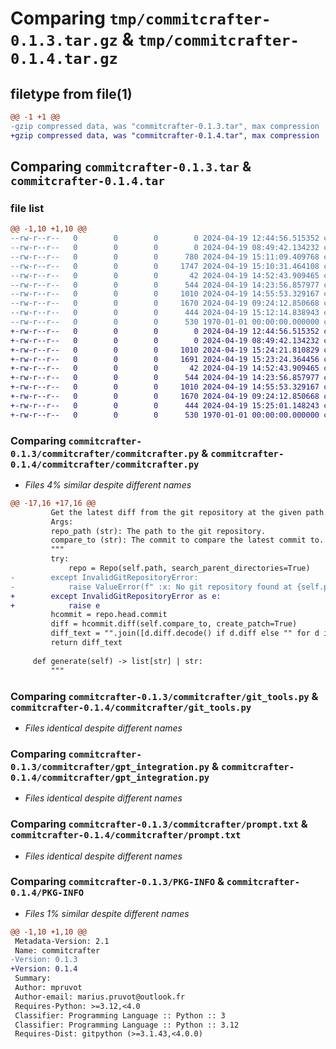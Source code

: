 # Comparing `tmp/commitcrafter-0.1.3.tar.gz` & `tmp/commitcrafter-0.1.4.tar.gz`

## filetype from file(1)

```diff
@@ -1 +1 @@
-gzip compressed data, was "commitcrafter-0.1.3.tar", max compression
+gzip compressed data, was "commitcrafter-0.1.4.tar", max compression
```

## Comparing `commitcrafter-0.1.3.tar` & `commitcrafter-0.1.4.tar`

### file list

```diff
@@ -1,10 +1,10 @@
--rw-r--r--   0        0        0        0 2024-04-19 12:44:56.515352 commitcrafter-0.1.3/README.md
--rw-r--r--   0        0        0        0 2024-04-19 08:49:42.134232 commitcrafter-0.1.3/commitcrafter/__init__.py
--rw-r--r--   0        0        0      780 2024-04-19 15:11:09.409768 commitcrafter-0.1.3/commitcrafter/cli.py
--rw-r--r--   0        0        0     1747 2024-04-19 15:10:31.464108 commitcrafter-0.1.3/commitcrafter/commitcrafter.py
--rw-r--r--   0        0        0       42 2024-04-19 14:52:43.909465 commitcrafter-0.1.3/commitcrafter/exceptions.py
--rw-r--r--   0        0        0      544 2024-04-19 14:23:56.857977 commitcrafter-0.1.3/commitcrafter/git_tools.py
--rw-r--r--   0        0        0     1010 2024-04-19 14:55:53.329167 commitcrafter-0.1.3/commitcrafter/gpt_integration.py
--rw-r--r--   0        0        0     1670 2024-04-19 09:24:12.850668 commitcrafter-0.1.3/commitcrafter/prompt.txt
--rw-r--r--   0        0        0      444 2024-04-19 15:12:14.838943 commitcrafter-0.1.3/pyproject.toml
--rw-r--r--   0        0        0      530 1970-01-01 00:00:00.000000 commitcrafter-0.1.3/PKG-INFO
+-rw-r--r--   0        0        0        0 2024-04-19 12:44:56.515352 commitcrafter-0.1.4/README.md
+-rw-r--r--   0        0        0        0 2024-04-19 08:49:42.134232 commitcrafter-0.1.4/commitcrafter/__init__.py
+-rw-r--r--   0        0        0     1010 2024-04-19 15:24:21.810829 commitcrafter-0.1.4/commitcrafter/cli.py
+-rw-r--r--   0        0        0     1691 2024-04-19 15:23:24.364456 commitcrafter-0.1.4/commitcrafter/commitcrafter.py
+-rw-r--r--   0        0        0       42 2024-04-19 14:52:43.909465 commitcrafter-0.1.4/commitcrafter/exceptions.py
+-rw-r--r--   0        0        0      544 2024-04-19 14:23:56.857977 commitcrafter-0.1.4/commitcrafter/git_tools.py
+-rw-r--r--   0        0        0     1010 2024-04-19 14:55:53.329167 commitcrafter-0.1.4/commitcrafter/gpt_integration.py
+-rw-r--r--   0        0        0     1670 2024-04-19 09:24:12.850668 commitcrafter-0.1.4/commitcrafter/prompt.txt
+-rw-r--r--   0        0        0      444 2024-04-19 15:25:01.148243 commitcrafter-0.1.4/pyproject.toml
+-rw-r--r--   0        0        0      530 1970-01-01 00:00:00.000000 commitcrafter-0.1.4/PKG-INFO
```

### Comparing `commitcrafter-0.1.3/commitcrafter/commitcrafter.py` & `commitcrafter-0.1.4/commitcrafter/commitcrafter.py`

 * *Files 4% similar despite different names*

```diff
@@ -17,16 +17,16 @@
         Get the latest diff from the git repository at the given path.
         Args:
         repo_path (str): The path to the git repository.
         compare_to (str): The commit to compare the latest commit to.
         """
         try:
             repo = Repo(self.path, search_parent_directories=True)
-        except InvalidGitRepositoryError:
-            raise ValueError(f" :x: No git repository found at {self.path} :x:")
+        except InvalidGitRepositoryError as e:
+            raise e
         hcommit = repo.head.commit
         diff = hcommit.diff(self.compare_to, create_patch=True)
         diff_text = "".join([d.diff.decode() if d.diff else "" for d in diff])
         return diff_text
 
     def generate(self) -> list[str] | str:
         """
```

### Comparing `commitcrafter-0.1.3/commitcrafter/git_tools.py` & `commitcrafter-0.1.4/commitcrafter/git_tools.py`

 * *Files identical despite different names*

### Comparing `commitcrafter-0.1.3/commitcrafter/gpt_integration.py` & `commitcrafter-0.1.4/commitcrafter/gpt_integration.py`

 * *Files identical despite different names*

### Comparing `commitcrafter-0.1.3/commitcrafter/prompt.txt` & `commitcrafter-0.1.4/commitcrafter/prompt.txt`

 * *Files identical despite different names*

### Comparing `commitcrafter-0.1.3/PKG-INFO` & `commitcrafter-0.1.4/PKG-INFO`

 * *Files 1% similar despite different names*

```diff
@@ -1,10 +1,10 @@
 Metadata-Version: 2.1
 Name: commitcrafter
-Version: 0.1.3
+Version: 0.1.4
 Summary: 
 Author: mpruvot
 Author-email: marius.pruvot@outlook.fr
 Requires-Python: >=3.12,<4.0
 Classifier: Programming Language :: Python :: 3
 Classifier: Programming Language :: Python :: 3.12
 Requires-Dist: gitpython (>=3.1.43,<4.0.0)
```


